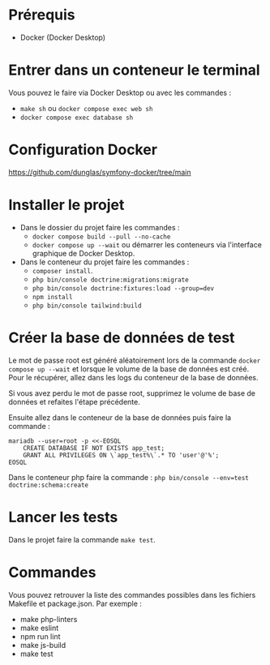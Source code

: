 # Prérequis

- Docker (Docker Desktop)

# Entrer dans un conteneur le terminal

Vous pouvez le faire via Docker Desktop ou avec les commandes :
- `make sh` ou `docker compose exec web sh`
- `docker compose exec database sh`

# Configuration Docker

https://github.com/dunglas/symfony-docker/tree/main

# Installer le projet

- Dans le dossier du projet faire les commandes :
    - `docker compose build --pull --no-cache`
    - `docker compose up --wait` ou démarrer les conteneurs via l'interface graphique de Docker Desktop.
- Dans le conteneur du projet faire les commandes :
    - `composer install`.
    - `php bin/console doctrine:migrations:migrate`
    - `php bin/console doctrine:fixtures:load --group=dev`
    - `npm install`
    - `php bin/console tailwind:build`

# Créer la base de données de test

Le mot de passe root est généré aléatoirement lors de la commande `docker compose up --wait` et lorsque le volume de la base de données est créé. Pour le récupérer, allez dans les logs du conteneur de la base de données.

Si vous avez perdu le mot de passe root, supprimez le volume de base de données et refaites l'étape précédente.

Ensuite allez dans le conteneur de la base de données puis faire la commande :

```
mariadb --user=root -p <<-EOSQL
    CREATE DATABASE IF NOT EXISTS app_test;
    GRANT ALL PRIVILEGES ON \`app_test%\`.* TO 'user'@'%';
EOSQL
```

Dans le conteneur php faire la commande : `php bin/console --env=test doctrine:schema:create`

# Lancer les tests

Dans le projet faire la commande `make test`.

# Commandes

Vous pouvez retrouver la liste des commandes possibles dans les fichiers Makefile et package.json. Par exemple :

- make php-linters
- make eslint
- npm run lint
- make js-build
- make test
